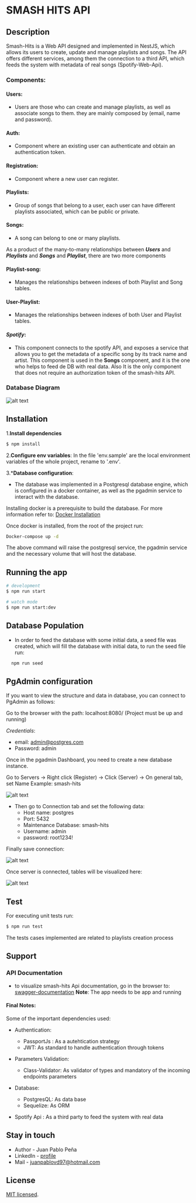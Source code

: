 # SMASH HITS API

## Description
Smash-Hits is a Web API designed and implemented in NestJS, which allows its users to create, update and manage playlists and songs. The API offers different services, among them the connection to a third API, which feeds the system with metadata of real songs (Spotify-Web-Api).

### Components:
#### Users: 
- Users are those who can create and manage playlists, as well as associate songs to them. they are mainly composed by (email, name and password).

#### Auth: 
- Component where an existing user can authenticate and obtain an authentication token.

#### Registration: 
- Component where a new user can register.

#### Playlists:
- Group of songs that belong to a user, each user can have different playlists associated, which can be public or private.

#### Songs: 
- A song can belong to one or many playlists.


As a product of the many-to-many relationships between ***Users*** and ***Playlists*** and ***Songs*** and ***Playlist***, there are two more components

#### Playlist-song: 
- Manages the relationships between indexes of both Playlist and Song tables.
#### User-Playlist: 
- Manages the relationships between indexes of both User and Playlist tables.

#### ***Spotify***: 
- This component connects to the spotify API, and exposes a service that allows you to get the metadata of a specific song by its 
track name and artist. This component is used in the **Songs** component, and it is the one who helps to feed de DB with real data. Also It is the only component that does not require an authorization token of the smash-hits API.

### Database Diagram
![alt text](./public/image.png)

## Installation

1.**Install dependencies**
```bash
$ npm install
```

2.**Configure env variables**:
In the file 'env.sample' are the local environment variables of the whole project, rename to '.env'.

3.***Database configuration**:
- The database was implemented in a Postgresql database engine, which is configured in a docker container, as well as the pgadmin service to interact with the database. 

Installing docker is a prerequisite to build the database.
For more information refer to: [Docker Installation](https://www.docker.com/products/docker-desktop/)

Once docker is installed, from the root of the project run:
```bash
Docker-compose up -d 
```
The above command will raise the postgresql service, the pgadmin service and the necessary volume that will host the database.

## Running the app

```bash
# development
$ npm run start

# watch mode
$ npm run start:dev
```

## Database Population 
- In order to feed the database with some initial data, a seed file was created, which will fill the database with 
initial data, to run the seed file run:

```bash
  npm run seed
```

## PgAdmin configuration
If you want to view the structure and data in database, you can connect to PgAdmin as follows:

Go to the browser with the path: localhost:8080/ (Project must be up and running)

*Credentials*: 
- email: admin@postgres.com
- Password: admin

Once in the pgadmin Dashboard, you need to create a new database instance.

Go to Servers -> Right click (Register) -> Click (Server) ->
On general tab, set Name Example: smash-hits

![alt text](./public/image-1.png)

- Then go to Connection tab and set the following data:
  - Host name: postgres
  - Port: 5432
  - Maintenance Database: smash-hits
  - Username: admin
  - password: root1234!

Finally save connection:

![alt text](./public/image-2.png)

Once server is connected, tables will be visualized here: 

![alt text](./public/image-3.png)


## Test
For executing unit tests run: 

```bash
$ npm run test
```
The tests cases implemented are related to playlists creation process

## Support

### API Documentation
- to visualize smash-hits Api documentation, go in the browser to: [swagger-documentation](http://localhost:3000/api-docs#/) **Note**: The app needs to be app and running

#### Final Notes:
  Some of the important dependencies used:

  - Authentication:
    - PassportJs : As a autehtication strategy 
    - JWT: As standard to handle authentication through tokens
  
  - Parameters Validation:
    - Class-Validator: As validator of types and mandatory of the incoming endpoints parameters

  - Database:
    - PostgresQL: As data base
    - Sequelize: As ORM 

  - Spotify Api : As a third party to feed the system with real data

## Stay in touch
- Author - Juan Pablo Peña
- LinkedIn - [profile](https://www.linkedin.com/in/jpc16-86825a183/)
- Mail - juanpablovd97@hotmail.com

## License
[MIT licensed](LICENSE).
